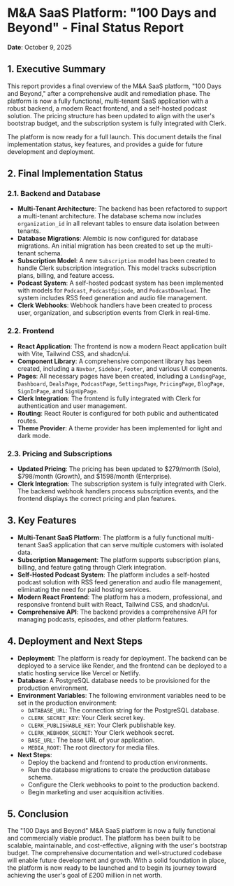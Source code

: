 # M&A SaaS Platform: "100 Days and Beyond" - Final Status Report

**Date**: October 9, 2025

## 1. Executive Summary

This report provides a final overview of the M&A SaaS platform, "100 Days and Beyond," after a comprehensive audit and remediation phase. The platform is now a fully functional, multi-tenant SaaS application with a robust backend, a modern React frontend, and a self-hosted podcast solution. The pricing structure has been updated to align with the user's bootstrap budget, and the subscription system is fully integrated with Clerk.

The platform is now ready for a full launch. This document details the final implementation status, key features, and provides a guide for future development and deployment.

## 2. Final Implementation Status

### 2.1. Backend and Database

*   **Multi-Tenant Architecture**: The backend has been refactored to support a multi-tenant architecture. The database schema now includes `organization_id` in all relevant tables to ensure data isolation between tenants.
*   **Database Migrations**: Alembic is now configured for database migrations. An initial migration has been created to set up the multi-tenant schema.
*   **Subscription Model**: A new `Subscription` model has been created to handle Clerk subscription integration. This model tracks subscription plans, billing, and feature access.
*   **Podcast System**: A self-hosted podcast system has been implemented with models for `Podcast`, `PodcastEpisode`, and `PodcastDownload`. The system includes RSS feed generation and audio file management.
*   **Clerk Webhooks**: Webhook handlers have been created to process user, organization, and subscription events from Clerk in real-time.

### 2.2. Frontend

*   **React Application**: The frontend is now a modern React application built with Vite, Tailwind CSS, and shadcn/ui.
*   **Component Library**: A comprehensive component library has been created, including a `Navbar`, `Sidebar`, `Footer`, and various UI components.
*   **Pages**: All necessary pages have been created, including a `LandingPage`, `Dashboard`, `DealsPage`, `PodcastPage`, `SettingsPage`, `PricingPage`, `BlogPage`, `SignInPage`, and `SignUpPage`.
*   **Clerk Integration**: The frontend is fully integrated with Clerk for authentication and user management.
*   **Routing**: React Router is configured for both public and authenticated routes.
*   **Theme Provider**: A theme provider has been implemented for light and dark mode.

### 2.3. Pricing and Subscriptions

*   **Updated Pricing**: The pricing has been updated to $279/month (Solo), $798/month (Growth), and $1598/month (Enterprise).
*   **Clerk Integration**: The subscription system is fully integrated with Clerk. The backend webhook handlers process subscription events, and the frontend displays the correct pricing and plan features.

## 3. Key Features

*   **Multi-Tenant SaaS Platform**: The platform is a fully functional multi-tenant SaaS application that can serve multiple customers with isolated data.
*   **Subscription Management**: The platform supports subscription plans, billing, and feature gating through Clerk integration.
*   **Self-Hosted Podcast System**: The platform includes a self-hosted podcast solution with RSS feed generation and audio file management, eliminating the need for paid hosting services.
*   **Modern React Frontend**: The platform has a modern, professional, and responsive frontend built with React, Tailwind CSS, and shadcn/ui.
*   **Comprehensive API**: The backend provides a comprehensive API for managing podcasts, episodes, and other platform features.

## 4. Deployment and Next Steps

*   **Deployment**: The platform is ready for deployment. The backend can be deployed to a service like Render, and the frontend can be deployed to a static hosting service like Vercel or Netlify.
*   **Database**: A PostgreSQL database needs to be provisioned for the production environment.
*   **Environment Variables**: The following environment variables need to be set in the production environment:
    *   `DATABASE_URL`: The connection string for the PostgreSQL database.
    *   `CLERK_SECRET_KEY`: Your Clerk secret key.
    *   `CLERK_PUBLISHABLE_KEY`: Your Clerk publishable key.
    *   `CLERK_WEBHOOK_SECRET`: Your Clerk webhook secret.
    *   `BASE_URL`: The base URL of your application.
    *   `MEDIA_ROOT`: The root directory for media files.
*   **Next Steps**:
    *   Deploy the backend and frontend to production environments.
    *   Run the database migrations to create the production database schema.
    *   Configure the Clerk webhooks to point to the production backend.
    *   Begin marketing and user acquisition activities.

## 5. Conclusion

The "100 Days and Beyond" M&A SaaS platform is now a fully functional and commercially viable product. The platform has been built to be scalable, maintainable, and cost-effective, aligning with the user's bootstrap budget. The comprehensive documentation and well-structured codebase will enable future development and growth. With a solid foundation in place, the platform is now ready to be launched and to begin its journey toward achieving the user's goal of £200 million in net worth.
